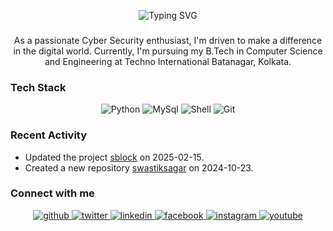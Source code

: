 <div align="center">

  ![Typing SVG](https://readme-typing-svg.demolab.com?font=Josefin+Sans&weight=500&size=30&pause=500&color=0797F7&center=true&vCenter=true&random=true&width=435&lines=Hi+I'm+Swastik+Sagar+%F0%9F%91%8B)
</div>

###
<div align="center"><p>As a passionate Cyber Security enthusiast, I'm driven to make a difference in the digital world. Currently, I'm pursuing my B.Tech in Computer Science and Engineering at Techno International Batanagar, Kolkata.</p></div>

### Tech Stack
<div align="center">

  ![Python](https://ziadoua.github.io/m3-Markdown-Badges/badges/Python/python3.svg) ![MySql](https://ziadoua.github.io/m3-Markdown-Badges/badges/MySQL/mysql2.svg) ![Shell](https://ziadoua.github.io/m3-Markdown-Badges/badges/Shell/shell3.svg) ![Git](https://ziadoua.github.io/m3-Markdown-Badges/badges/Git/git1.svg)
</div>

### Recent Activity

- Updated the project [sblock](https://github.com/swastiksagar/sblock) on 2025-02-15.
- Created a new repository [swastiksagar](https://github.com/swastiksagar/swastiksagar) on 2024-10-23.

### Connect with me  
<div align="center">
<a href="https://github.com/swastiksagar" target="blank">
<img src=https://ziadoua.github.io/m3-Markdown-Badges/badges/Github/github3.svg ?&style=for-the-badge&logo=github&logoColor=white alt=github style="margin-bottom: 5px;" />
</a>
<a href="https://twitter.com/swastiksagarr" target="blank">
<img src=https://ziadoua.github.io/m3-Markdown-Badges/badges/Twitter/twitter2.svg ?&style=for-the-badge&logo=twitter&logoColor=white alt=twitter style="margin-bottom: 2px;" a/>
<a href="https://linkedin.com/in/swastiksagar" target="blank">
<img src=https://ziadoua.github.io/m3-Markdown-Badges/badges/LinkedIn/linkedin1.svg ?&style=for-the-badge&logo=linkedin&logoColor=white alt=linkedin style="margin-bottom: 5px;" />
</a>
<a href="https://www.discord.com/swastiksagar" target="blank">
<img src=https://ziadoua.github.io/m3-Markdown-Badges/badges/Discord/discord1.svg ?&style=for-the-badge&logo=dsicord&logoColor=white alt=facebook style="margin-bottom: 5px;" />
</a>
<a href="https://instagram.com/swastiksagar" target="blank">
<img src=https://ziadoua.github.io/m3-Markdown-Badges/badges/Instagram/instagram2.svg ?&style=for-the-badge&logo=instagram&logoColor=white alt=instagram style="margin-bottom: 5px;" />
</a>
<a href="mailto:swastiksagar06@gmail.com" target="blank">
<img src=https://ziadoua.github.io/m3-Markdown-Badges/badges/Gmail/gmail1.svg ?&style=for-the-badge&logo=gmail&logoColor=white alt=youtube style="margin-bottom: 5px;" />
</a>  
</div>  

